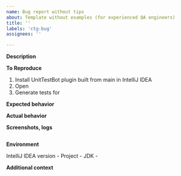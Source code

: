 ```yaml
---
name: Bug report without tips
about: Template without examples (for experienced QA engineers)
title: ''
labels: 'ctg-bug'
assignees: ''

---
```


**Description**



**To Reproduce**

1. Install UnitTestBot plugin built from main in IntelliJ IDEA
2. Open
3. Generate tests for

**Expected behavior**



**Actual behavior**



**Screenshots, logs**



~~~java

~~~

**Environment**

IntelliJ IDEA version -
Project -
JDK -

**Additional context**


